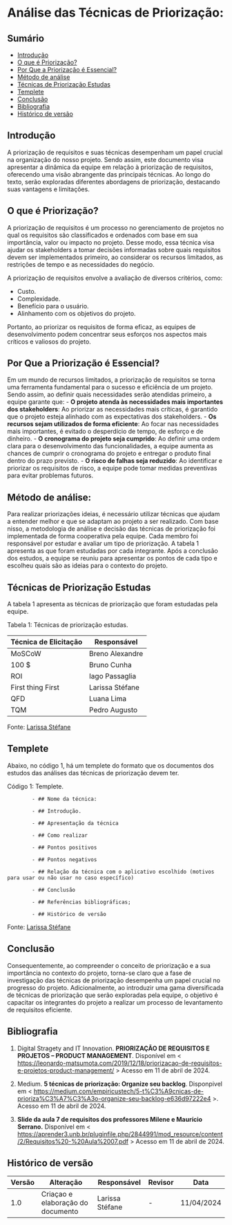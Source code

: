 # Análise das Técnicas de Priorização:

## Sumário
* [Introdução](#Introdução)
* [O que é Priorização?](#O-que-é-Priorização?)
* [Por Que a Priorização é Essencial?](#Por-Que-a-Priorização-é-Essencial?)
* [Método de análise](#Método-de-análise)
* [Técnicas de Priorização Estudas](#Técnicas-de-Elicitação-Estudas)
* [Templete](#Template)
* [Conclusão](#Conclusão)
* [Bibliografia](#Bibliografia)
* [Histórico de versão](#Histórico-de-versão)

## Introdução

A priorização de requisitos e suas técnicas desempenham um papel crucial na organização do nosso projeto. Sendo assim, este documento visa apresentar a dinâmica da equipe em relação à priorização de requisitos, oferecendo uma visão abrangente das principais técnicas. Ao longo do texto, serão exploradas diferentes abordagens de priorização, destacando suas vantagens e limitações.

## O que é Priorização?

A priorização de requisitos é um processo no gerenciamento de projetos no qual os requisitos são classificados e ordenados com base em sua importância, valor ou impacto no projeto. Desse modo, essa técnica visa ajudar os stakeholders a tomar decisões informadas sobre quais requisitos devem ser implementados primeiro, ao considerar os recursos limitados, as restrições de tempo e as necessidades do negócio. 

A priorização de requisitos envolve a avaliação de diversos critérios, como:

- Custo.
- Complexidade.
- Benefício para o usuário.
- Alinhamento com os objetivos do projeto.

Portanto, ao priorizar os requisitos de forma eficaz, as equipes de desenvolvimento podem concentrar seus esforços nos aspectos mais críticos e valiosos do projeto. 

## Por Que a Priorização é Essencial?

Em um mundo de recursos limitados, a priorização de requisitos se torna uma ferramenta fundamental para o sucesso e eficiência de um projeto. Sendo assim, ao definir quais necessidades serão atendidas primeiro, a equipe garante que:
      - **O projeto atenda às necessidades mais importantes dos stakeholders**: Ao priorizar as necessidades mais críticas, é garantido que o projeto esteja alinhado com as expectativas dos stakeholders.
      - **Os recursos sejam utilizados de forma eficiente**: Ao focar nas necessidades mais importantes, é evitado o desperdício de tempo, de esforço e de dinheiro.
      - **O cronograma do projeto seja cumprido**: Ao definir uma ordem clara para o desenvolvimento das funcionalidades, a equipe aumenta as chances de cumprir o cronograma do projeto e entregar o produto final dentro do prazo previsto.
      - **O risco de falhas seja reduzido**: Ao identificar e priorizar os requisitos de risco, a equipe pode tomar medidas preventivas para evitar problemas futuros.

## Método de análise: 

Para realizar priorizações ideias, é necessário utilizar técnicas que ajudam a entender melhor e que se adaptam ao projeto a ser realizado. Com base nisso, a metodologia de análise e decisão das técnicas de priorização foi implementada de forma cooperativa pela equipe. 
Cada membro foi responsável por estudar e avaliar um tipo de priorização. A tabela 1 apresenta as que foram estudadas por cada integrante.
Após a conclusão dos estudos, a equipe se reuniu para apresentar os pontos de cada tipo e escolheu quais são as ideias para o contexto do projeto. 
## Técnicas de Priorização Estudas

A tabela 1 apresenta as técnicas de priorização que foram estudadas pela equipe.

Tabela 1: Técnicas de priorização estudas.

| Técnica de Elicitação | Responsável |
| -------------------- | ------------------ | 
| MoSCoW | Breno Alexandre |
| 100 $ | Bruno Cunha |
| ROI | Iago Passaglia |
| First thing First | Larissa Stéfane |
| QFD | Luana Lima|
| TQM | Pedro Augusto |

Fonte: [Larissa Stéfane](https://github.com/SkywalkerSupreme)


## Templete

Abaixo, no código 1, há um templete do formato que os documentos dos estudos das análises das técnicas de priorização devem ter.

Código 1: Templete.


            - ## Nome da técnica:

            - ## Introdução.

            - ## Apresentação da técnica

            - ## Como realizar

            - ## Pontos positivos

            - ## Pontos negativos

            - ## Relação da técnica com o aplicativo escolhido (motivos para usar ou não usar no caso específico)

            - ## Conclusão

            - ## Referências bibliográficas;
            
            - ## Histórico de versão

Fonte: [Larissa Stéfane](https://github.com/SkywalkerSupreme)

## Conclusão

Consequentemente, ao compreender o conceito de priorização e a sua importância no contexto do projeto, torna-se claro que a fase de investigação das técnicas de priorização desempenha um papel crucial no progresso do projeto. Adicionalmente, ao introduzir uma gama diversificada de técnicas de priorização que serão exploradas pela equipe, o objetivo é capacitar os integrantes do projeto a realizar um processo de levantamento de requisitos eficiente.

## Bibliografia


1. Digital Stragety and IT Innovation. **PRIORIZAÇÃO DE REQUISITOS E PROJETOS – PRODUCT MANAGEMENT**. Disponível em < https://leonardo-matsumota.com/2019/12/18/priorizacao-de-requisitos-e-projetos-product-management/ > Acesso em 11 de abril de 2024.

2. Medium. **5 técnicas de priorização: Organize seu backlog**. Disponpivel em < https://medium.com/empiricustech/5-t%C3%A9cnicas-de-prioriza%C3%A7%C3%A3o-organize-seu-backlog-e636d97222e4 >. Acesso em 11 de abril de 2024.

3. **Slide da aula 7 de requisitos dos professores Milene e Maurício Serrano.** Disponível em < https://aprender3.unb.br/pluginfile.php/2844991/mod_resource/content/2/Requisitos%20-%20Aula%2007.pdf > Acesso em 11 de abril de 2024.


## Histórico de versão

| Versão | Alteração | Responsável | Revisor | Data |
| - | - | - | - | - |
| 1.0 | Criaçao e elaboração do documento | Larissa Stéfane | - | 11/04/2024 |
